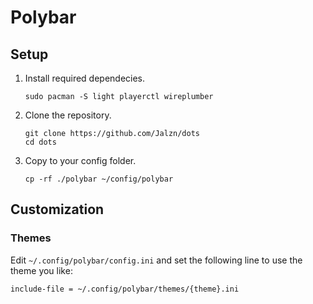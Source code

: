 # Polybar

## Setup
1. Install required dependecies.

    ```
    sudo pacman -S light playerctl wireplumber
    ```
2. Clone the repository.

    ```
    git clone https://github.com/Jalzn/dots
    cd dots
    ```
3. Copy to your config folder.

    ```
    cp -rf ./polybar ~/config/polybar
    ```

## Customization
### Themes
Edit `~/.config/polybar/config.ini` and set the following line to use the theme you like:


```
include-file = ~/.config/polybar/themes/{theme}.ini
```
